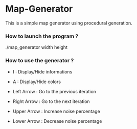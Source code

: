 # Map-Generator

This is a simple map generator using procedural generation.

### How to launch the program ?

./map_generator width height

### How to use the generator ?

- I : Display/Hide informations
- A : Display/Hide colors

- Left Arrow : Go to the previous iteration
- Right Arrow : Go to the next iteration
- Upper Arrow : Increase noise percentage
- Lower Arrow : Decrease noise percentage
